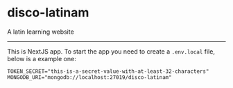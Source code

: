 # disco-latinam
A latin learning website

---
This is NextJS app. To start the app you need to create a `.env.local` file, below is a example one:
```
TOKEN_SECRET="this-is-a-secret-value-with-at-least-32-characters"
MONGODB_URI="mongodb://localhost:27019/disco-latinam"
```
